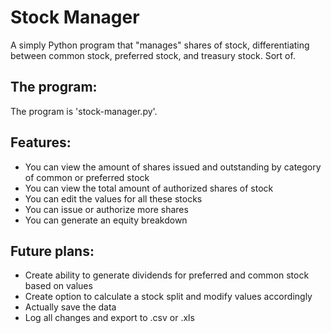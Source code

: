 # Stock Manager
A simply Python program that "manages" shares of stock, differentiating between common stock, preferred stock, and treasury stock. Sort of.

## The program:
The program is 'stock-manager.py'.

## Features:
- You can view the amount of shares issued and outstanding by category of common or preferred stock
- You can view the total amount of authorized shares of stock
- You can edit the values for all these stocks
- You can issue or authorize more shares
- You can generate an equity breakdown

## Future plans:
- Create ability to generate dividends for preferred and common stock based on values
- Create option to calculate a stock split and modify values accordingly
- Actually save the data
- Log all changes and export to .csv or .xls 
